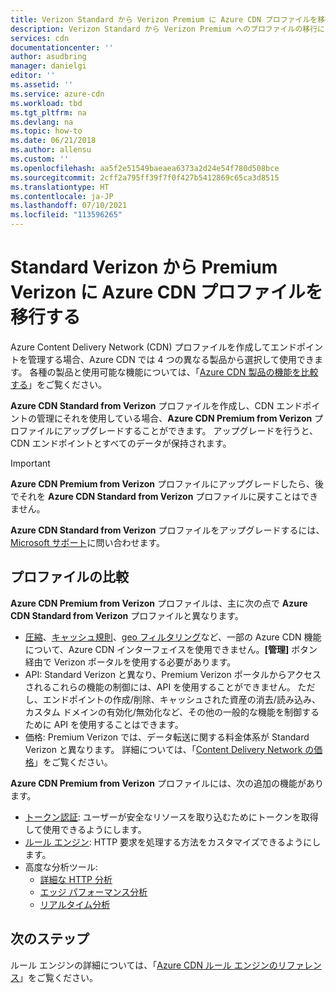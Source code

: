 ```yaml
---
title: Verizon Standard から Verizon Premium に Azure CDN プロファイルを移行する
description: Verizon Standard から Verizon Premium へのプロファイルの移行について詳しく説明します。
services: cdn
documentationcenter: ''
author: asudbring
manager: danielgi
editor: ''
ms.assetid: ''
ms.service: azure-cdn
ms.workload: tbd
ms.tgt_pltfrm: na
ms.devlang: na
ms.topic: how-to
ms.date: 06/21/2018
ms.author: allensu
ms.custom: ''
ms.openlocfilehash: aa5f2e51549baeaea6373a2d24e54f780d508bce
ms.sourcegitcommit: 2cff2a795ff39f7f0f427b5412869c65ca3d8515
ms.translationtype: HT
ms.contentlocale: ja-JP
ms.lasthandoff: 07/10/2021
ms.locfileid: "113596265"
---
```

# <a name="migrate-an-azure-cdn-profile-from-standard-verizon-to-premium-verizon"></a>Standard Verizon から Premium Verizon に Azure CDN プロファイルを移行する

Azure Content Delivery Network (CDN) プロファイルを作成してエンドポイントを管理する場合、Azure CDN では 4 つの異なる製品から選択して使用できます。 各種の製品と使用可能な機能については、「[Azure CDN 製品の機能を比較する](cdn-features.md)」をご覧ください。

**Azure CDN Standard from Verizon** プロファイルを作成し、CDN エンドポイントの管理にそれを使用している場合、**Azure CDN Premium from Verizon** プロファイルにアップグレードすることができます。 アップグレードを行うと、CDN エンドポイントとすべてのデータが保持されます。 

> [!IMPORTANT]
> **Azure CDN Premium from Verizon** プロファイルにアップグレードしたら、後でそれを **Azure CDN Standard from Verizon** プロファイルに戻すことはできません。
> 

**Azure CDN Standard from Verizon** プロファイルをアップグレードするには、[Microsoft サポート](https://azure.microsoft.com/support/options/)に問い合わせます。

## <a name="profile-comparison"></a>プロファイルの比較
**Azure CDN Premium from Verizon** プロファイルは、主に次の点で **Azure CDN Standard from Verizon** プロファイルと異なります。
- [圧縮](cdn-improve-performance.md)、[キャッシュ規則](cdn-caching-rules.md)、[geo フィルタリング](cdn-restrict-access-by-country-region.md)など、一部の Azure CDN 機能について、Azure CDN インターフェイスを使用できません。**[管理]** ボタン経由で Verizon ポータルを使用する必要があります。
- API: Standard Verizon と異なり、Premium Verizon ポータルからアクセスされるこれらの機能の制御には、API を使用することができません。 ただし、エンドポイントの作成/削除、キャッシュされた資産の消去/読み込み、カスタム ドメインの有効化/無効化など、その他の一般的な機能を制御するために API を使用することはできます。
- 価格: Premium Verizon では、データ転送に関する料金体系が Standard Verizon と異なります。 詳細については、「[Content Delivery Network の価格](https://azure.microsoft.com/pricing/details/cdn/)」をご覧ください。

**Azure CDN Premium from Verizon** プロファイルには、次の追加の機能があります。
- [トークン認証](cdn-token-auth.md): ユーザーが安全なリソースを取り込むためにトークンを取得して使用できるようにします。
- [ルール エンジン](./cdn-verizon-premium-rules-engine.md): HTTP 要求を処理する方法をカスタマイズできるようにします。
- 高度な分析ツール:
   - [詳細な HTTP 分析](cdn-advanced-http-reports.md)
   - [エッジ パフォーマンス分析](cdn-edge-performance.md)
   - [リアルタイム分析](cdn-real-time-alerts.md)


## <a name="next-steps"></a>次のステップ
ルール エンジンの詳細については、「[Azure CDN ルール エンジンのリファレンス](./cdn-verizon-premium-rules-engine-reference.md)」をご覧ください。